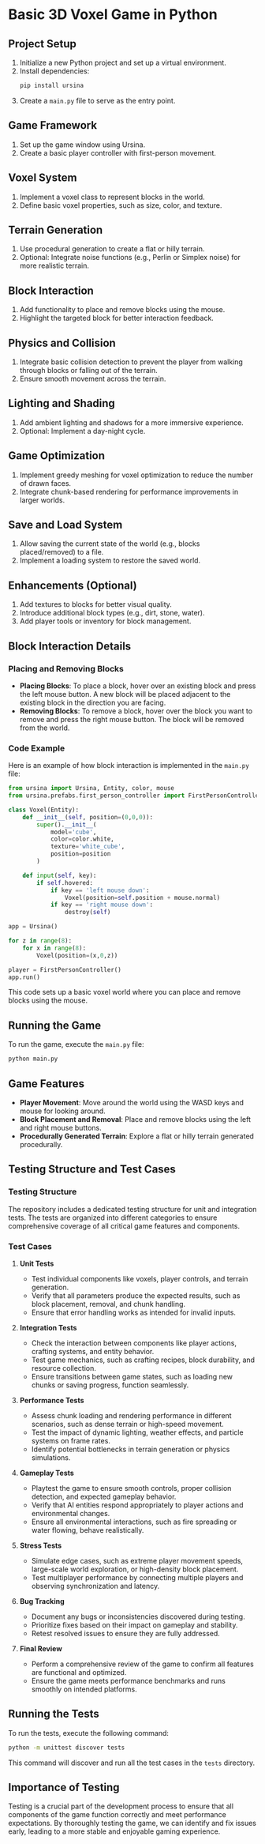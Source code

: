 # Basic 3D Voxel Game in Python

## Project Setup

1. Initialize a new Python project and set up a virtual environment.
2. Install dependencies:
   ```bash
   pip install ursina
   ```
3. Create a `main.py` file to serve as the entry point.

## Game Framework

1. Set up the game window using Ursina.
2. Create a basic player controller with first-person movement.

## Voxel System

1. Implement a voxel class to represent blocks in the world.
2. Define basic voxel properties, such as size, color, and texture.

## Terrain Generation

1. Use procedural generation to create a flat or hilly terrain.
2. Optional: Integrate noise functions (e.g., Perlin or Simplex noise) for more realistic terrain.

## Block Interaction

1. Add functionality to place and remove blocks using the mouse.
2. Highlight the targeted block for better interaction feedback.

## Physics and Collision

1. Integrate basic collision detection to prevent the player from walking through blocks or falling out of the terrain.
2. Ensure smooth movement across the terrain.

## Lighting and Shading

1. Add ambient lighting and shadows for a more immersive experience.
2. Optional: Implement a day-night cycle.

## Game Optimization

1. Implement greedy meshing for voxel optimization to reduce the number of drawn faces.
2. Integrate chunk-based rendering for performance improvements in larger worlds.

## Save and Load System

1. Allow saving the current state of the world (e.g., blocks placed/removed) to a file.
2. Implement a loading system to restore the saved world.

## Enhancements (Optional)

1. Add textures to blocks for better visual quality.
2. Introduce additional block types (e.g., dirt, stone, water).
3. Add player tools or inventory for block management.

## Block Interaction Details

### Placing and Removing Blocks

- **Placing Blocks**: To place a block, hover over an existing block and press the left mouse button. A new block will be placed adjacent to the existing block in the direction you are facing.
- **Removing Blocks**: To remove a block, hover over the block you want to remove and press the right mouse button. The block will be removed from the world.

### Code Example

Here is an example of how block interaction is implemented in the `main.py` file:

```python
from ursina import Ursina, Entity, color, mouse
from ursina.prefabs.first_person_controller import FirstPersonController

class Voxel(Entity):
    def __init__(self, position=(0,0,0)):
        super().__init__(
            model='cube',
            color=color.white,
            texture='white_cube',
            position=position
        )

    def input(self, key):
        if self.hovered:
            if key == 'left mouse down':
                Voxel(position=self.position + mouse.normal)
            if key == 'right mouse down':
                destroy(self)

app = Ursina()

for z in range(8):
    for x in range(8):
        Voxel(position=(x,0,z))

player = FirstPersonController()
app.run()
```

This code sets up a basic voxel world where you can place and remove blocks using the mouse.

## Running the Game

To run the game, execute the `main.py` file:

```bash
python main.py
```

## Game Features

- **Player Movement**: Move around the world using the WASD keys and mouse for looking around.
- **Block Placement and Removal**: Place and remove blocks using the left and right mouse buttons.
- **Procedurally Generated Terrain**: Explore a flat or hilly terrain generated procedurally.

## Testing Structure and Test Cases

### Testing Structure

The repository includes a dedicated testing structure for unit and integration tests. The tests are organized into different categories to ensure comprehensive coverage of all critical game features and components.

### Test Cases

1. **Unit Tests**
   - Test individual components like voxels, player controls, and terrain generation.
   - Verify that all parameters produce the expected results, such as block placement, removal, and chunk handling.
   - Ensure that error handling works as intended for invalid inputs.

2. **Integration Tests**
   - Check the interaction between components like player actions, crafting systems, and entity behavior.
   - Test game mechanics, such as crafting recipes, block durability, and resource collection.
   - Ensure transitions between game states, such as loading new chunks or saving progress, function seamlessly.

3. **Performance Tests**
   - Assess chunk loading and rendering performance in different scenarios, such as dense terrain or high-speed movement.
   - Test the impact of dynamic lighting, weather effects, and particle systems on frame rates.
   - Identify potential bottlenecks in terrain generation or physics simulations.

4. **Gameplay Tests**
   - Playtest the game to ensure smooth controls, proper collision detection, and expected gameplay behavior.
   - Verify that AI entities respond appropriately to player actions and environmental changes.
   - Ensure all environmental interactions, such as fire spreading or water flowing, behave realistically.

5. **Stress Tests**
   - Simulate edge cases, such as extreme player movement speeds, large-scale world exploration, or high-density block placement.
   - Test multiplayer performance by connecting multiple players and observing synchronization and latency.

6. **Bug Tracking**
   - Document any bugs or inconsistencies discovered during testing.
   - Prioritize fixes based on their impact on gameplay and stability.
   - Retest resolved issues to ensure they are fully addressed.

7. **Final Review**
   - Perform a comprehensive review of the game to confirm all features are functional and optimized.
   - Ensure the game meets performance benchmarks and runs smoothly on intended platforms.

## Running the Tests

To run the tests, execute the following command:

```bash
python -m unittest discover tests
```

This command will discover and run all the test cases in the `tests` directory.

## Importance of Testing

Testing is a crucial part of the development process to ensure that all components of the game function correctly and meet performance expectations. By thoroughly testing the game, we can identify and fix issues early, leading to a more stable and enjoyable gaming experience.
